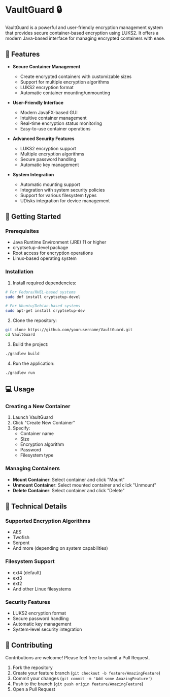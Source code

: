 # VaultGuard 🔒

VaultGuard is a powerful and user-friendly encryption management system that provides secure container-based encryption using LUKS2. It offers a modern Java-based interface for managing encrypted containers with ease.

## 🌟 Features

- **Secure Container Management**
  - Create encrypted containers with customizable sizes
  - Support for multiple encryption algorithms
  - LUKS2 encryption format
  - Automatic container mounting/unmounting

- **User-Friendly Interface**
  - Modern JavaFX-based GUI
  - Intuitive container management
  - Real-time encryption status monitoring
  - Easy-to-use container operations

- **Advanced Security Features**
  - LUKS2 encryption support
  - Multiple encryption algorithms
  - Secure password handling
  - Automatic key management

- **System Integration**
  - Automatic mounting support
  - Integration with system security policies
  - Support for various filesystem types
  - UDisks integration for device management

## 🚀 Getting Started

### Prerequisites

- Java Runtime Environment (JRE) 11 or higher
- cryptsetup-devel package
- Root access for encryption operations
- Linux-based operating system

### Installation

1. Install required dependencies:
```bash
# For Fedora/RHEL-based systems
sudo dnf install cryptsetup-devel

# For Ubuntu/Debian-based systems
sudo apt-get install cryptsetup-dev
```

2. Clone the repository:
```bash
git clone https://github.com/yourusername/VaultGuard.git
cd VaultGuard
```

3. Build the project:
```bash
./gradlew build
```

4. Run the application:
```bash
./gradlew run
```

## 💻 Usage

### Creating a New Container

1. Launch VaultGuard
2. Click "Create New Container"
3. Specify:
   - Container name
   - Size
   - Encryption algorithm
   - Password
   - Filesystem type

### Managing Containers

- **Mount Container**: Select container and click "Mount"
- **Unmount Container**: Select mounted container and click "Unmount"
- **Delete Container**: Select container and click "Delete"

## 🔧 Technical Details

### Supported Encryption Algorithms

- AES
- Twofish
- Serpent
- And more (depending on system capabilities)

### Filesystem Support

- ext4 (default)
- ext3
- ext2
- And other Linux filesystems

### Security Features

- LUKS2 encryption format
- Secure password handling
- Automatic key management
- System-level security integration

## 🤝 Contributing

Contributions are welcome! Please feel free to submit a Pull Request.

1. Fork the repository
2. Create your feature branch (`git checkout -b feature/AmazingFeature`)
3. Commit your changes (`git commit -m 'Add some AmazingFeature'`)
4. Push to the branch (`git push origin feature/AmazingFeature`)
5. Open a Pull Request
